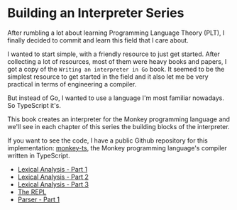 # Building an Interpreter Series

After rumbling a lot about learning Programming Language Theory (PLT), I finally decided to commit and learn this field that I care about.

I wanted to start simple, with a friendly resource to just get started. After collecting a lot of resources, most of them were heavy books and papers, I got a copy of the `Writing an interpreter in Go` book. It seemed to be the simplest resource to get started in the field and it also let me be very practical in terms of engineering a compiler.

But instead of Go, I wanted to use a language I'm most familiar nowadays. So TypeScript it's.

This book creates an interpreter for the Monkey programming language and we'll see in each chapter of this series the building blocks of the interpreter.

If you want to see the code, I have a public Github repository for this implementation: [monkey-ts](https://github.com/leandrotk/monkey-ts), the Monkey programming language's compiler written in TypeScript.

- [Lexical Analysis - Part 1](lexical-analysis-part-1.md)
- [Lexical Analysis - Part 2](lexical-analysis-part-2.md)
- [Lexical Analysis - Part 3](lexical-analysis-part-3.md)
- [The REPL](the-REPL.md)
- [Parser - Part 1](parser-part-1.md)
